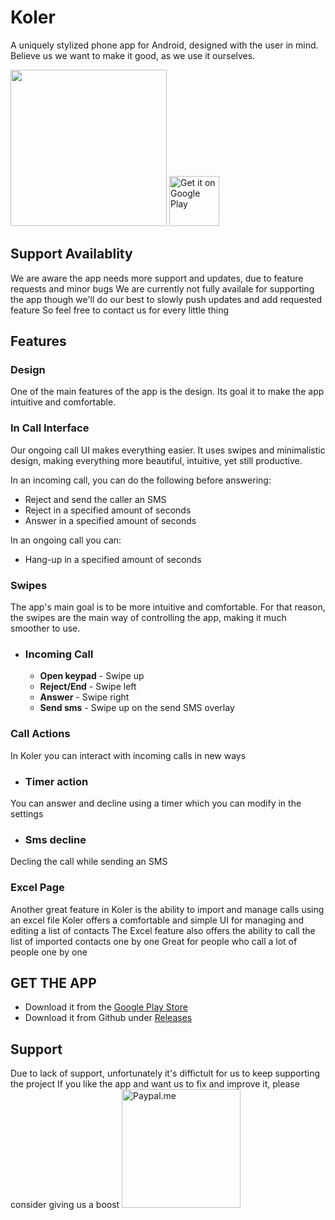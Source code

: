 # Koler
A uniquely stylized phone app for Android, designed with the user in mind.
Believe us we want to make it good, as we use it ourselves.
</br>

<img src="https://github.com/Chooloo/call_manage/blob/master/art/screenshots.png" height="250">

<a href='https://play.google.com/store/apps/details?id=com.chooloo.www.callmanager&pcampaignid=MKT-Other-global-all-co-prtnr-py-PartBadge-Mar2515-1'>
 <img alt='Get it on Google Play'
      src='https://play.google.com/intl/en_us/badges/images/generic/en_badge_web_generic.png'
      height="80"/>
</a>

## Support Availablity
We are aware the app needs more support and updates, due to feature requests and minor bugs
We are currently not fully availale for supporting the app though we'll do our best to slowly push updates and add requested feature
So feel free to contact us for every little thing

## Features
### Design
One of the main features of the app is the design.
Its goal it to make the app intuitive and comfortable.

### In Call Interface
Our ongoing call UI makes everything easier.
It uses swipes and minimalistic design, making everything more beautiful, intuitive, yet still productive.

In an incoming call, you can do the following before answering:
* Reject and send the caller an SMS
* Reject in a specified amount of seconds
* Answer in a specified amount of seconds

In an ongoing call you can:
* Hang-up in a specified amount of seconds

### Swipes
The app's main goal is to be more intuitive and comfortable. For that reason, the swipes are the main way of controlling the app, making it much smoother to use.
  <!-- * ### Dialer
    * __Call__            - Swipe up  
    * __Delete number__   - Swipe left  
    * __Collapse dialer__ - Swipe on the contacts list  -->
  * ### Incoming Call
    * __Open keypad__     - Swipe up   
    * __Reject/End__      - Swipe left  
    * __Answer__          - Swipe right 
    * __Send sms__        - Swipe up on the send SMS overlay

### Call Actions
In Koler you can interact with incoming calls in new ways
  * ### Timer action
  You can answer and decline using a timer which you can modify in the settings
  * ### Sms decline
  Decling the call while sending an SMS

### Excel Page
Another great feature in Koler is the ability to import and manage calls using an excel file
Koler offers a comfortable and simple UI for managing and editing a list of contacts
The Excel feature also offers the ability to call the list of imported contacts one by one
Great for people who call a lot of people one by one
 
## GET THE APP
 * Download it from the [Google Play Store](https://play.google.com/store/apps/details?id=com.chooloo.www.callmanager&pcampaignid=MKT-Other-global-all-co-prtnr-py-PartBadge-Mar2515-1)
 * Download it from Github under [Releases](https://github.com/Chooloo/call_manage/releases "Releases")
 
## Support
Due to lack of support, unfortunately it's diffictult for us to keep supporting the project
If you like the app and want us to fix and improve it, please consider giving us a boost
<a href="https://paypal.me/theroeiedri?locale.x=en_US"><img src="https://www.paypalobjects.com/webstatic/paypalme/images/social/pplogo384.png" alt="Paypal.me" width="190px"></a>
